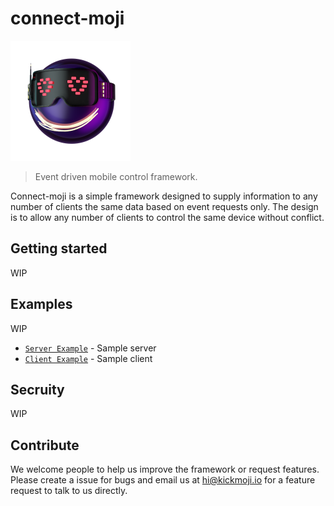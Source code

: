 # connect-moji
 
![logo](connect-moji.png)

> Event driven mobile control framework.

Connect-moji is a simple framework designed to supply information to any number of clients the same data based on event requests only. The design is to allow any number of clients to control the same device without conflict.


## Getting started
WIP

## Examples
WIP
- [`Server Example`](https://github.com/SkullCrusher/connect-moji/blob/main/example-server.js) - Sample server
- [`Client Example`](https://github.com/SkullCrusher/connect-moji/blob/main/example-client.js) - Sample client


## Secruity
WIP


## Contribute
We welcome people to help us improve the framework or request features. Please create a issue for bugs and email us at hi@kickmoji.io for a feature request to talk to us directly.
